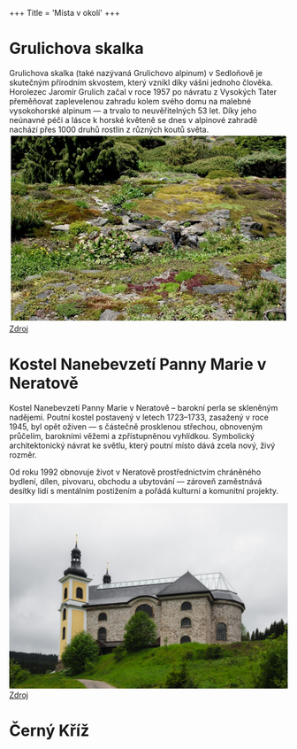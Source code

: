 +++
Title = 'Místa v okolí'
+++

# Grulichova skalka
Grulichova skalka (také nazývaná Grulichovo alpinum) v Sedloňově je skutečným přírodním skvostem, který vznikl díky vášni jednoho člověka. Horolezec Jaromír Grulich začal v roce 1957 po návratu z Vysokých Tater přeměňovat zaplevelenou zahradu kolem svého domu na malebné vysokohorské alpinum — a trvalo to neuvěřitelných 53 let.
Díky jeho neúnavné péči a lásce k horské květeně se dnes v alpinové zahradě nachází přes 1000 druhů rostlin z různých koutů světa.
![Grulichova skalka](images/skalka.jpg)
[Zdroj](https://dogobzik.blogspot.com)

# Kostel Nanebevzetí Panny Marie v Neratově
Kostel Nanebevzetí Panny Marie v Neratově – barokní perla se skleněným nadějemi.
Poutní kostel postavený v letech 1723–1733, zasažený v roce 1945, byl opět oživen — s částečně prosklenou střechou, obnoveným průčelím, barokními věžemi a zpřístupněnou vyhlídkou. Symbolický architektonický návrat ke světlu, který poutní místo dává zcela nový, živý rozměr.

Od roku 1992 obnovuje život v Neratově prostřednictvím chráněného bydlení, dílen, pivovaru, obchodu a ubytování — zároveň zaměstnává desítky lidí s mentálním postižením a pořádá kulturní a komunitní projekty.

![Kostel Nanebevzetí Panny Marie v Neratově](images/neratov.jpg)
[Zdroj](https://www.jednoustopouceskem.cz)

# Černý Kříž